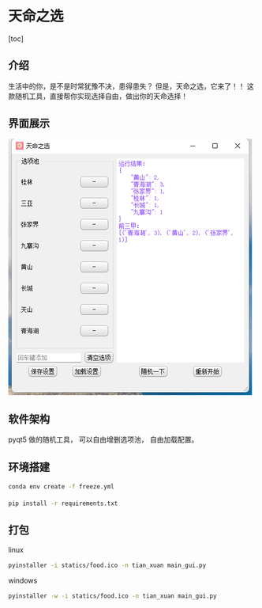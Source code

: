 # 天命之选

[toc]

## 介绍

生活中的你，是不是时常犹豫不决，患得患失？
但是，天命之选，它来了！！
这款随机工具，直接帮你实现选择自由，做出你的天命选择！

## 界面展示

![应用界面](./statics/select_gui.png)

## 软件架构

pyqt5 做的随机工具， 可以自由增删选项池， 自由加载配置。

## 环境搭建
```bash
conda env create -f freeze.yml

pip install -r requirements.txt
```

## 打包

linux

```bash
pyinstaller -i statics/food.ico -n tian_xuan main_gui.py
```

windows

```bash
pyinstaller -w -i statics/food.ico -n tian_xuan main_gui.py
```
